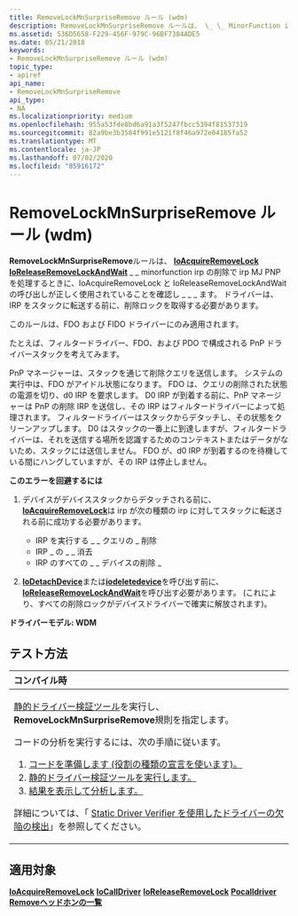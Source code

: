 ```yaml
---
title: RemoveLockMnSurpriseRemove ルール (wdm)
description: RemoveLockMnSurpriseRemove ルールは、 \_ \_ MinorFunction irp の削除で irp MJ PNP を処理するときに、IoAcquireRemoveLock と IoReleaseRemoveLockAndWait の呼び出しが正しく使用されていることを確認し \_ \_ \_ ます。
ms.assetid: 536D5658-F229-456F-979C-96BF7384ADE5
ms.date: 05/21/2018
keywords:
- RemoveLockMnSurpriseRemove ルール (wdm)
topic_type:
- apiref
api_name:
- RemoveLockMnSurpriseRemove
api_type:
- NA
ms.localizationpriority: medium
ms.openlocfilehash: 955a53fde8bd6a91a3f5247fbcc5394f81537319
ms.sourcegitcommit: 82a9be3b3584f991e5121f8f46a972e04185fa52
ms.translationtype: MT
ms.contentlocale: ja-JP
ms.lasthandoff: 07/02/2020
ms.locfileid: "85916172"
---
```

# <a name="removelockmnsurpriseremove-rule-wdm"></a>RemoveLockMnSurpriseRemove ルール (wdm)


**RemoveLockMnSurpriseRemove**ルールは、 [**IoAcquireRemoveLock**](https://docs.microsoft.com/windows-hardware/drivers/ddi/wdm/nf-wdm-ioacquireremovelock) [**IoReleaseRemoveLockAndWait**](https://docs.microsoft.com/windows-hardware/drivers/ddi/wdm/nf-wdm-ioreleaseremovelockandwait) \_ \_ minorfunction irp の削除で irp MJ PNP を処理するときに、IoAcquireRemoveLock と IoReleaseRemoveLockAndWait の呼び出しが正しく使用されていることを確認し \_ \_ \_ ます。 ドライバーは、IRP をスタックに転送する前に、削除ロックを取得する必要があります。

このルールは、FDO および FIDO ドライバーにのみ適用されます。

たとえば、フィルタードライバー、FDO、および PDO で構成される PnP ドライバースタックを考えてみます。

PnP マネージャーは、スタックを通じて削除クエリを送信します。 システムの実行中は、FDO がアイドル状態になります。 FDO は、クエリの削除された状態の電源を切り、d0 IRP を要求します。 D0 IRP が到着する前に、PnP マネージャーは PnP の削除 IRP を送信し、その IRP はフィルタードライバーによって処理されます。 フィルタードライバーはスタックからデタッチし、その状態をクリーンアップします。 D0 はスタックの一番上に到達しますが、フィルタードライバーは、それを送信する場所を認識するためのコンテキストまたはデータがないため、スタックには送信しません。 FDO が、d0 IRP が到着するのを待機している間にハングしていますが、その IRP は停止しません。

**このエラーを回避するには**

1.  デバイスがデバイススタックからデタッチされる前に、 [**IoAcquireRemoveLock**](https://docs.microsoft.com/windows-hardware/drivers/ddi/wdm/nf-wdm-ioacquireremovelock)は irp が次の種類の irp に対してスタックに転送される前に成功する必要があります。

    -   IRP を実行する \_ \_ クエリの \_ 削除
    -   IRP \_ の \_ \_ 消去
    -   IRP のすべての \_ \_ デバイスの削除 \_

2.  [**IoDetachDevice**](https://docs.microsoft.com/windows-hardware/drivers/ddi/wdm/nf-wdm-iodetachdevice)または[**iodeletedevice**](https://docs.microsoft.com/windows-hardware/drivers/ddi/wdm/nf-wdm-iodeletedevice)を呼び出す前に、 [**IoReleaseRemoveLockAndWait**](https://docs.microsoft.com/windows-hardware/drivers/ddi/wdm/nf-wdm-ioreleaseremovelockandwait)を呼び出す必要があります。 (これにより、すべての削除ロックがデバイスドライバーで確実に解放されます)。

**ドライバーモデル: WDM**

<a name="how-to-test"></a>テスト方法
-----------

<table>
<colgroup>
<col width="100%" />
</colgroup>
<thead>
<tr class="header">
<th align="left">コンパイル時</th>
</tr>
</thead>
<tbody>
<tr class="odd">
<td align="left"><p><a href="https://docs.microsoft.com/windows-hardware/drivers/devtest/static-driver-verifier" data-raw-source="[Static Driver Verifier](https://docs.microsoft.com/windows-hardware/drivers/devtest/static-driver-verifier)">静的ドライバー検証ツール</a>を実行し、 <strong>RemoveLockMnSurpriseRemove</strong>規則を指定します。</p>
コードの分析を実行するには、次の手順に従います。
<ol>
<li><a href="https://docs.microsoft.com/windows-hardware/drivers/devtest/using-static-driver-verifier-to-find-defects-in-drivers#preparing-your-source-code" data-raw-source="[Prepare your code (use role type declarations).](https://docs.microsoft.com/windows-hardware/drivers/devtest/using-static-driver-verifier-to-find-defects-in-drivers#preparing-your-source-code)">コードを準備します (役割の種類の宣言を使います)。</a></li>
<li><a href="https://docs.microsoft.com/windows-hardware/drivers/devtest/using-static-driver-verifier-to-find-defects-in-drivers#running-static-driver-verifier" data-raw-source="[Run Static Driver Verifier.](https://docs.microsoft.com/windows-hardware/drivers/devtest/using-static-driver-verifier-to-find-defects-in-drivers#running-static-driver-verifier)">静的ドライバー検証ツールを実行します。</a></li>
<li><a href="https://docs.microsoft.com/windows-hardware/drivers/devtest/using-static-driver-verifier-to-find-defects-in-drivers#viewing-and-analyzing-the-results" data-raw-source="[View and analyze the results.](https://docs.microsoft.com/windows-hardware/drivers/devtest/using-static-driver-verifier-to-find-defects-in-drivers#viewing-and-analyzing-the-results)">結果を表示して分析します。</a></li>
</ol>
<p>詳細については、「 <a href="https://docs.microsoft.com/windows-hardware/drivers/devtest/using-static-driver-verifier-to-find-defects-in-drivers" data-raw-source="[Using Static Driver Verifier to Find Defects in Drivers](https://docs.microsoft.com/windows-hardware/drivers/devtest/using-static-driver-verifier-to-find-defects-in-drivers)">Static Driver Verifier を使用したドライバーの欠陥の検出</a>」を参照してください。</p></td>
</tr>
</tbody>
</table>

<a name="applies-to"></a>適用対象
----------

[**IoAcquireRemoveLock**](https://docs.microsoft.com/windows-hardware/drivers/ddi/wdm/nf-wdm-ioacquireremovelock) 
[**IoCallDriver**](https://docs.microsoft.com/windows-hardware/drivers/ddi/wdm/nf-wdm-iocalldriver) 
[**IoReleaseRemoveLock**](https://docs.microsoft.com/windows-hardware/drivers/ddi/wdm/nf-wdm-ioreleaseremovelock) 
[**Pocalldriver**](https://docs.microsoft.com/windows-hardware/drivers/ddi/ntifs/nf-ntifs-pocalldriver) 
[**Removeヘッドホンの一覧**](https://docs.microsoft.com/windows-hardware/drivers/ddi/wdm/nf-wdm-removeheadlist)
 

 






